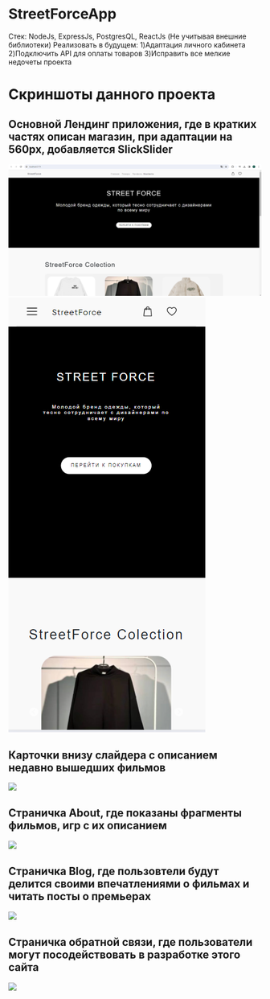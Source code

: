 # StreetForceApp 
Стек: NodeJs, ExpressJs, PostgresQL, ReactJs (Не учитывая внешние библиотеки)
Реализовать в будущем: 
                      1)Адаптация личного кабинета
                      2)Подключить API для оплаты товаров
                      3)Исправить все мелкие недочеты проекта
# Скриншоты данного проекта

<h2>Основной Лендинг приложения, где в кратких частях описан магазин, при адаптации на 560px, добавляется SlickSlider</h2>
<img src="https://github.com/flavokrkkk/StreetForceApp/blob/main/scrins/2024-02-20_23-13-36.png">
<img src="https://github.com/flavokrkkk/StreetForceApp/blob/main/scrins/2024-02-20_23-16-52.png">


<h2>Карточки внизу слайдера с описанием недавно вышедших фильмов</h2>
<img src="https://github.com/flavokrkkk/StreetForceApp/blob/main/scrins/2023-12-26_16-52-41.png">

<h2>Страничка About, где показаны фрагменты фильмов, игр с их описанием</h2>
<img src="https://github.com/flavokrkkk/StreetForceApp/blob/main/scrins/2023-12-26_16-53-12.png">

<h2>Страничка Blog, где пользовтели будут делится своими впечатлениями о фильмах и читать посты о премьерах</h2>
<img src="https://github.com/flavokrkkk/StreetForceApp/blob/main/scrins/2023-12-26_16-53-44.png">

<h2>Страничка обратной связи, где пользователи могут посодействовать в разработке этого сайта</h2>
<img src="https://github.com/flavokrkkk/StreetForceApp/blob/main/scrins/2023-12-26_16-54-49.png">
